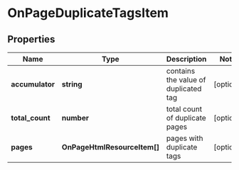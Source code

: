 # OnPageDuplicateTagsItem

## Properties

| Name | Type | Description | Notes |
|------------ | ------------- | ------------- | -------------|
**accumulator** | **string** | contains the value of duplicated tag |[optional]|
**total_count** | **number** | total count of duplicate pages |[optional]|
**pages** | **OnPageHtmlResourceItem[]** | pages with duplicate tags |[optional]|